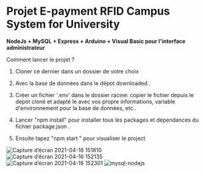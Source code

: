 # Projet E-payment RFID Campus System for University

**NodeJs + MySQL + Express  + Arduino + Visual Basic pour l'interface administrateur**

Comment lancer le projet ?
1. Cloner ce dernier dans un dossier de votre choix

2. Avec la base de données dans le dépot downloaded .

3. Créer un fichier '.env' dans le dossier racine: copier le fichier depuis le depot cloné et adapté le avec vos propre informations, variable d'environnement pour la base de données,  etc..

4. Lancer "npm install" pour installer tous les packages et dépendances du fichier package.json .

5. Ensuite tapez "npm start " pour visualiser le project

![Capture d’écran 2021-04-16 151810](https://user-images.githubusercontent.com/80549619/116976990-28054900-acc2-11eb-923a-c8aa54676c33.png)
![Capture d’écran 2021-04-16 152135](https://user-images.githubusercontent.com/80549619/116977060-410dfa00-acc2-11eb-80d2-0f3d0222d509.png)
![Capture d’écran 2021-04-16 152301](https://user-images.githubusercontent.com/80549619/116977066-42d7bd80-acc2-11eb-9f13-9f8edfdccb89.png)
![mysql-nodejs](https://user-images.githubusercontent.com/80549619/116977508-cdb8b800-acc2-11eb-94c4-dbf5acba1e15.png)
